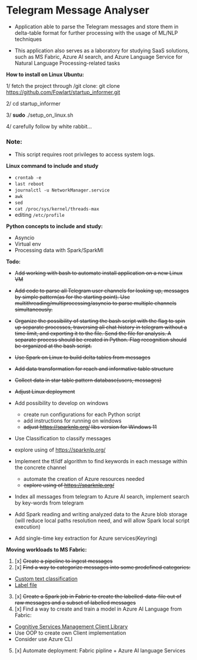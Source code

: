 # Telegram Message Analyser

- Application able to parse the Telegram messages and store them in delta-table format for further processing with the usage of ML/NLP techniques

- This application also serves as a laboratory for studying SaaS solutions, such as MS Fabric, Azure AI search, and Azure Language Service for Natural Language Processing-related tasks

**How to install on Linux Ubuntu:**

1/ fetch the project through /git clone: 
git clone https://github.com/Fowlart/startup_informer.git

2/ cd startup_informer

3/ **sudo** ./setup_on_linux.sh

4/ carefully follow by white rabbit...

### Note:

* This script requires root privileges to access system logs.

**Linux command to include and study**
- `crontab -e`
- `last reboot` 
- `journalctl -u NetworkManager.service`
- `awk`
- `sed`
- `cat /proc/sys/kernel/threads-max`
- editing `/etc/profile`

**Python concepts to include and study:**
- Asyncio
- Virtual env
- Processing data with Spark/SparkMl

**Todo:**

- A~~dd working with bash to automate install application on a new Linux VM~~
- ~~Add code to parse all Telegram user channels for looking up, messages by simple pattern(as for the starting point). 
Use multithreading/multiprocessing/asyncio to parse multiple channels simultaneously.~~
- ~~Organize the possibility of starting the bash script with the flag to spin up separate processes, traversing all
chat history in telegram without a time limit, and exporting it to the file. 
Send the file for analysis. 
A separate process should be created in Python. 
Flag recognition should be organized at the bash script.~~
- ~~Use Spark on Linux to build delta tables from messages~~
- ~~Add data transformation for reach and informative table structure~~
- ~~Collect data in star table pattern database(users, messages)~~
- ~~Adjust Linux deployment~~

- Add possibility to develop on windows
  - create run configurations for each Python script
  - add instructions for running on windows
  - ~~adjust https://sparknlp.org/ libs version for Windows 11~~

- Use Classification to classify messages
- explore using of https://sparknlp.org/

- Implement the tf/idf algorithm to find keywords in each message within the concrete channel
  - automate the creation of Azure resources needed
  - ~~explore using of https://sparknlp.org/~~

- Index all messages from telegram to Azure AI search, implement search by key-words from telegram

- Add Spark reading and writing analyzed data to the Azure blob storage (will reduce local paths resolution need, and will allow Spark local script execution)   

- Add single-time key extraction for Azure services(Keyring)

**Moving workloads to MS Fabric:**

1. [x] ~~Create a pipeline to ingest messages~~
2. [x] ~~Find a way to categorize messages into some predefined categories:~~
  - [Custom text classification](https://learn.microsoft.com/en-us/azure/ai-services/language-service/custom-text-classification/overview) 
  - [Label file](https://learn.microsoft.com/en-us/python/api/overview/azure/mgmt-cognitiveservices-readme?view=azure-python)
3. [x] ~~Create a Spark job in Fabric to create the labelled-data-file out of raw messages and a subset of labelled messages~~
4. [x] Find a way to create and train a model in Azure AI Language from Fabric:
 - [Cognitive Services Management Client Library](https://learn.microsoft.com/en-us/python/api/overview/azure/mgmt-cognitiveservices-readme?view=azure-python)
 - Use OOP to create own Client implementation
 - Consider use Azure CLI 
5. [x] Automate deployment: Fabric pipline + Azure AI language Services